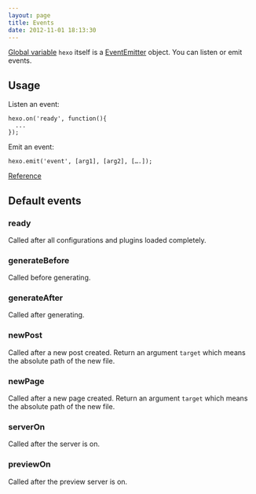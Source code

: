 ```yaml
---
layout: page
title: Events
date: 2012-11-01 18:13:30
---
```


[Global variable][1] `hexo` itself is a [EventEmitter][2] object. You can listen or emit events.

## Usage

Listen an event:

```
hexo.on('ready', function(){
  ...
});
```

Emit an event:

```
hexo.emit('event', [arg1], [arg2], [….]);
```

[Reference][2]

## Default events

### ready

Called after all configurations and plugins loaded completely.

### generateBefore

Called before generating.

### generateAfter

Called after generating.

### newPost

Called after a new post created. Return an argument `target` which means the absolute path of the new file.

### newPage

Called after a new page created. Return an argument `target` which means the absolute path of the new file.

### serverOn

Called after the server is on.

### previewOn

Called after the preview server is on.

[1]: global-variables.html
[2]: http://nodejs.org/api/events.html#events_class_events_eventemitter